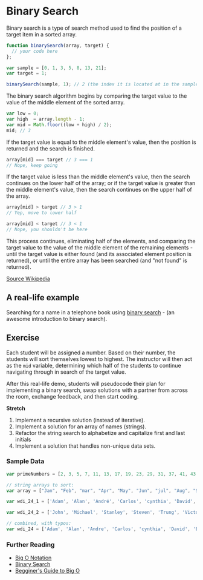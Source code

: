 # Binary Search

Binary search is a type of search method used to find the position of a target item in a sorted array.

```js
function binarySearch(array, target) {
  // your code here
};

var sample = [0, 1, 3, 5, 8, 13, 21];
var target = 1;

binarySearch(sample, 1); // 2 (the index it is located at in the sample array)
```

The binary search algorithm begins by comparing the target value to the value of the middle element of the sorted array.

```js
var low = 0;
var high  = array.length - 1;
var mid = Math.floor((low + high) / 2);
mid; // 3
```

If the target value is equal to the middle element's value, then the position is returned and the search is finished.

```js
array[mid] === target // 3 === 1
// Nope, keep going
```

If the target value is less than the middle element's value, then the search continues on the lower half of the array; or if the target value is greater than the middle element's value, then the search continues on the upper half of the array.

```js
array[mid] > target // 3 > 1
// Yep, move to lower half

array[mid] < target // 3 < 1
// Nope, you shouldn't be here
```

This process continues, eliminating half of the elements, and comparing the target value to the value of the middle element of the remaining elements - until the target value is either found (and its associated element position is returned), or until the entire array has been searched (and "not found" is returned).

<a href="https://en.wikipedia.org/wiki/Binary_search_algorithm" target="_blank">Source Wikipedia</a>

## A real-life example

Searching for a name in a telephone book using  <a href="https://study.cs50.net/binary_search" target="_blank">binary search</a> - (an awesome introduction to binary search).

## Exercise

Each student will be assigned a number. Based on their number, the students will sort themselves lowest to highest. The instructor will then act as the `mid` variable, determining which half of the students to continue navigating through in search of the target value.

After this real-life demo, students will pseudocode their plan for implementing a binary search, swap solutions with a partner from across the room, exchange feedback, and then start coding.


**Stretch**

1. Implement a recursive solution (instead of iterative).
1. Implement a solution for an array of names (strings).
1. Refactor the string search to alphabetize and capitalize first and last initials
1. Implement a solution that handles non-unique data sets.


### Sample Data

```js
var primeNumbers = [2, 3, 5, 7, 11, 13, 17, 19, 23, 29, 31, 37, 41, 43, 47, 53, 59, 61, 67, 71, 73, 79, 83, 89, 97, 101, 103, 107, 109, 113, 127, 131, 137, 139, 149, 151, 157, 163, 167, 173, 179, 181, 191, 193, 197, 199, 211, 223, 227, 229, 233, 239, 241, 251, 257, 263, 269, 271, 277, 281, 283, 293, 307, 311, 313, 317, 331, 337, 347, 349, 353, 359, 367, 373, 379, 383, 389, 397, 401, 409, 419, 421, 431, 433, 439, 443, 449, 457, 461, 463, 467, 479, 487, 491, 499, 503, 509, 521, 523, 541];

// string arrays to sort:
var array = ["Jan", "Feb", "mar", "Apr", "May", "Jun", "jul", "Aug", "Sept", "Oct", "Nov", "Dec"];

var wdi_24_1 = ['Adam', 'Alan', 'André', 'Carlos', 'cynthia', 'David', 'Eddy'];

var wdi_24_2 = ['John', 'Michael', 'Stanley', 'Steven', 'Trung', 'Victoria', 'Zohar'];

// combined, with typos:
var wdi_24 = ['Adam', 'Alan', 'Andre', 'Carlos', 'cynthia', 'David', 'Eddy', 'John', 'Michael', 'Stanley', 'Steven', 'Trung', 'Victoria', 'Zohar'];
```

### Further Reading

- <a href="http://bigocheatsheet.com/" target="_blank">Big O Notation</a>
- <a href="http://www.cs.cmu.edu/~15110-f12/Unit05PtB-handout.pdf" target="_target">Binary Search</a>
- <a href="https://rob-bell.net/2009/06/a-beginners-guide-to-big-o-notation/" target="_blank">Begginer's Guide to Big O</a>

